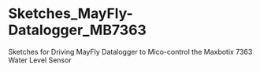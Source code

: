# Sketches_MayFly-Datalogger_MB7363
Sketches for Driving MayFly Datalogger to Mico-control the Maxbotix 7363 Water Level Sensor
